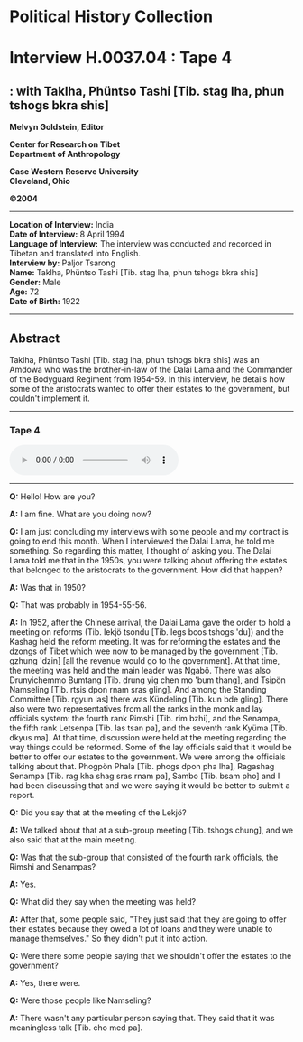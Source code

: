 # Political History Collection  
# Interview H.0037.04 : Tape 4  
##  : with Taklha, Phüntso Tashi [Tib. stag lha, phun tshogs bkra shis]  
  
**Melvyn Goldstein, Editor**  

**Center for Research on Tibet**  
**Department of Anthropology**  

**Case Western Reserve University**  
**Cleveland, Ohio**  

**©2004**  

---  
**Location of Interview:** India  
**Date of Interview:** 8 April 1994  
**Language of Interview:** The interview was conducted and recorded in Tibetan and translated into English.  
**Interview by:** Paljor Tsarong  
**Name:** Taklha, Phüntso Tashi [Tib. stag lha, phun tshogs bkra shis]  
**Gender:** Male  
**Age:** 72  
**Date of Birth:** 1922  
  
---  
## Abstract  

 Taklha, Phüntso Tashi [Tib. stag lha, phun tshogs bkra shis] was an Amdowa who was the brother-in-law of the Dalai Lama and the Commander of the Bodyguard Regiment from 1954-59. In this interview, he details how some of the aristocrats wanted to offer their estates to the government, but couldn't implement it.   

---  
### Tape 4  

<audio controls>
<source src="https://tile.loc.gov/storage-services/service/asian/asiantoha/H_0037_04/H_0037_04.mp3" type="audio/mp3">
Your browser does not support the audio element.
</audio>  

---

**Q:**  Hello! How are you?   

**A:**  I am fine. What are you doing now?   

**Q:**  I am just concluding my interviews with some people and my contract is going to end this month. When I interviewed the Dalai Lama, he told me something. So regarding this matter, I thought of asking you. The Dalai Lama told me that in the 1950s, you were talking about offering the estates that belonged to the aristocrats to the government. How did that happen?   

**A:**  Was that in 1950?   

**Q:**  That was probably in 1954-55-56.   

**A:**  In 1952, after the Chinese arrival, the Dalai Lama gave the order to hold a meeting on reforms (Tib. lekjö tsondu [Tib. legs bcos tshogs 'du]) and the Kashag held the reform meeting. It was for reforming the estates and the dzongs of Tibet which wee now to be managed by the government [Tib. gzhung 'dzin] [all the revenue would go to the government]. At that time, the meeting was held and the main leader was Ngabö. There was also Drunyichemmo Bumtang [Tib. drung yig chen mo 'bum thang], and Tsipön Namseling [Tib. rtsis dpon rnam sras gling]. And among the Standing Committee [Tib. rgyun las] there was Kündeling [Tib. kun bde gling]. There also were two representatives from all the ranks in the monk and lay officials system: the fourth rank Rimshi [Tib. rim bzhi], and the Senampa, the fifth rank Letsenpa [Tib. las tsan pa], and the seventh rank Kyüma [Tib. dkyus ma]. At that time, discussion were held at the meeting regarding the way things could be reformed. Some of the lay officials said that it would be better to offer our estates to the government. We were among the officials talking about that. Phogpön Phala [Tib. phogs dpon pha lha], Ragashag Senampa [Tib. rag kha shag sras rnam pa], Sambo [Tib. bsam pho] and I had been discussing that and we were saying it would be better to submit a report.   

**Q:**  Did you say that at the meeting of the Lekjö?   

**A:**  We talked about that at a sub-group meeting [Tib. tshogs chung], and we also said that at the main meeting.   

**Q:**  Was that the sub-group that consisted of the fourth rank officials, the Rimshi and Senampas?   

**A:**  Yes.   

**Q:**  What did they say when the meeting was held?   

**A:**  After that, some people said, "They just said that they are going to offer their estates because they owed a lot of loans and they were unable to manage themselves." So they didn't put it into action.   

**Q:**  Were there some people saying that we shouldn't offer the estates to the government?   

**A:**  Yes, there were.   

**Q:**  Were those people like Namseling?   

**A:**  There wasn't any particular person saying that. They said that it was meaningless talk [Tib. cho med pa].   

